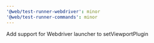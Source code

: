 ```yaml
---
'@web/test-runner-webdriver': minor
'@web/test-runner-commands': minor
---
```


Add support for Webdriver launcher to setViewportPlugin
